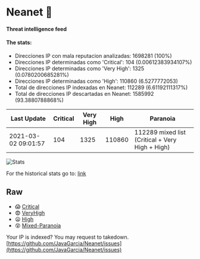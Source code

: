 # Neanet :hocho:
#### Threat intelligence feed
#### The stats:

- Direcciones IP con mala reputacion analizadas: 1698281 (100%)
- Direcciones IP determinadas como 'Critical':  104 (0.00612383934107%)
- Direcciones IP determinadas como 'Very High':  1325 (0.0780200685281%)
- Direcciones IP determinadas como 'High':  110860 (6.5277772053)
- Total de direcciones IP indexadas en Neanet:  112289 (6.61192111317%)
- Total de direcciones IP descartadas en Neanet:  1585992 (93.3880788868%)

| Last Update | Critical | Very High | High | Paranoia |
| --- | --- | --- | --- | --- |
| 2021-03-02 09:01:57 | 104 | 1325 | 110860 | 112289 mixed list (Critical + Very High + High)|

![Stats](https://docs.google.com/spreadsheets/d/e/2PACX-1vSnaNMIXVabIpDJjufMlzH7poXnshF3mgd8Is1g9ytUEzVsP5my4Trn8f-xkoLLQ38xpL3HtmUexLo6/pubchart?oid=501124687&format=image)

For the historical stats go to: [link](/stats.csv)
## Raw
- :scream: [Critical](https://raw.githubusercontent.com/JavaGarcia/Neanet/master/blacklists/neanet_critical.txt)
- :fearful: [VeryHigh](https://raw.githubusercontent.com/JavaGarcia/Neanet/master/blacklists/neanet_veryHigh.txtt)
- :frowning: [High](https://raw.githubusercontent.com/JavaGarcia/Neanet/master/blacklists/neanet_high.txt)
- :dizzy_face: [Mixed-Paranoia](https://raw.githubusercontent.com/JavaGarcia/Neanet/master/blacklists/neanet_all.txt)


Your IP is indexed? You may request to takedown. [https://github.com/JavaGarcia/Neanet/issues](https://github.com/JavaGarcia/Neanet/issues)
























































































































































































































































































































































































































































































































































































































































































































































































































































































































































































































































































































































































































































































































































































































































































































































































































































































































































































































































































































































































































































































































































































































































































































































































































































































































































































































































































































































































































































































































































































































































































































































































































































































































































































































































































































































































































































































































































































































































































































































































































































































































































































































































































































































































































































































































































































































































































































































